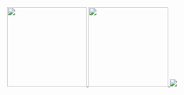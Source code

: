 <div align="center">
  <a href="https://github.com/bacanhim/">
  <img height="180em" src="https://github-readme-stats.vercel.app/api?username=bacanhim&theme=dark&show_icons=true&count_private=true"/>
  <img height="180em" src="https://github-readme-stats.vercel.app/api/top-langs/?username=bacanhim&layout=compact&theme=dark&langs_count=6"/>
  <img src="https://github.com/bacanhim/bacanhim/blob/output/github-contribution-grid-snake.svg"/>
</div>

  
